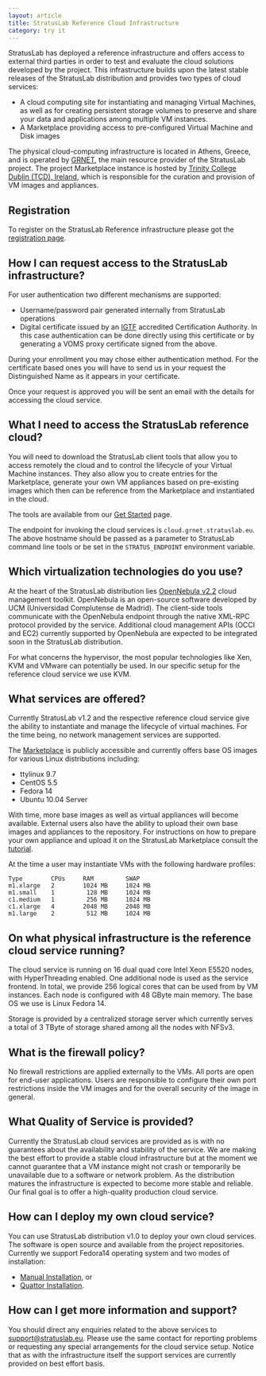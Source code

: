```yaml
---
layout: article
title: StratusLab Reference Cloud Infrastructure
category: try it
---
```


StratusLab has deployed a reference infrastructure and offers access to
external third parties in order to test and evaluate the cloud solutions
developed by the project. This infrastructure builds upon the latest stable
releases of the StratusLab distribution and provides two types of cloud
services:

* A cloud computing site for instantiating and managing Virtual Machines, as
    well as for creating persistent storage volumes to preserve and share your
    data and applications among multiple VM instances.
* A Marketplace providing access to pre-configured Virtual Machine and Disk
    images

The physical cloud-computing infrastructure is located in Athens, Greece, and
is operated by [GRNET][grnet], the main resource provider of the StratusLab
project. The project Marketplace instance is hosted by [Trinity College Dublin
(TCD), Ireland][tcd], which is responsible for the curation and provision of
VM images and appliances.

Registration
------------

To register on the StratusLab Reference infrastructure please got the 
[registration page][ref-infra-reg].

How I can request access to the StratusLab infrastructure?
----------------------------------------------------------

For user authentication two different mechanisms are supported:

* Username/password pair generated internally from StratusLab operations
* Digital certificate issued by an [IGTF][igtf] accredited Certification
    Authority. In this case authentication can be done directly using this
    certificate or by generating a VOMS proxy certificate signed from the
    above.

During your enrollment you may chose either authentication method. For the
certificate based ones you will have to send us in your request the
Distinguished Name as it appears in your certificate.

Once your request is approved you will be sent an email with the details for
accessing the cloud service.

What I need to access the StratusLab reference cloud?
-----------------------------------------------------

You will need to download the StratusLab client tools that allow you to access
remotely the cloud and to control the lifecycle of your Virtual Machine
instances. They also allow you to create entries for the Marketplace, generate
your own VM appliances based on pre-existing images which then can be
reference from the Marketplace and instantiated in the cloud.

The tools are available from our [Get Started][get-started] page.

The endpoint for invoking the cloud services is `cloud.grnet.stratuslab.eu`.
The above hostname should be passed as a parameter to StratusLab command line
tools or be set in the `STRATUS_ENDPOINT` environment variable.

Which virtualization technologies do you use?
---------------------------------------------

At the heart of the StratusLab distribution lies [OpenNebula v2.2][one] cloud
management toolkit. OpenNebula is an open-source software developed by UCM
(Universidad Complutense de Madrid). The client-side tools communicate with
the OpenNebula endpoint through the native XML-RPC protocol provided by the
service. Additional cloud management APIs (OCCI and EC2) currently supported
by OpenNebula are expected to be integrated soon in the StratusLab
distribution.

For what concerns the hypervisor, the most popular technologies like Xen, KVM
and VMware can potentially be used. In our specific setup for the reference
cloud service we use KVM.

What services are offered?
--------------------------

Currently StratusLab v1.2 and the respective reference cloud service give the
ability to instantiate and manage the lifecycle of virtual machines. For the
time being, no network management services are supported.

The [Marketplace][marketplace] is publicly accessible and currently offers
base OS images for various Linux distributions including:

* ttylinux 9.7
* CentOS 5.5
* Fedora 14
* Ubuntu 10.04 Server

With time, more base images as well as virtual appliances will become
available. External users also have the ability to upload their own base
images and appliances to the repository. For instructions on how to prepare
your own appliance and upload it on the StratusLab Marketplace consult the
[tutorial][tutorial].

At the time a user may instantiate VMs with the following hardware profiles:

    Type        CPUs     RAM         SWAP      
    m1.xlarge   2        1024 MB     1024 MB   
    m1.small    1         128 MB     1024 MB   
    c1.medium   1         256 MB     1024 MB   
    c1.xlarge   4        2048 MB     2048 MB   
    m1.large    2         512 MB     1024 MB   

On what physical infrastructure is the reference cloud service running?
-----------------------------------------------------------------------

The cloud service is running on 16 dual quad core Intel Xeon E5520 nodes, with
HyperThreading enabled. One additional node is used as the service frontend.
In total, we provide 256 logical cores that can be used from by VM instances.
Each node is configured with 48 GByte main memory. The base OS we use is Linux
Fedora 14.

Storage is provided by a centralized storage server which currently serves a
total of 3 TByte of storage shared among all the nodes with NFSv3.

What is the firewall policy?
----------------------------

No firewall restrictions are applied externally to the VMs. All ports are open
for end-user applications. Users are responsible to configure their own port
restrictions inside the VM images and for the overall security of the image in
general.

What Quality of Service is provided?
------------------------------------

Currently the StratusLab cloud services are provided as is with no guarantees
about the availability and stability of the service. We are making the best
effort to provide a stable cloud infrastructure but at the moment we cannot
guarantee that a VM instance might not crash or temporarily be unavailable due
to a software or network problem. As the distribution matures the
infrastructure is expected to become more stable and reliable. Our final goal
is to offer a high-quality production cloud service.

How can I deploy my own cloud service?
--------------------------------------

You can use StratusLab distribution v1.0 to deploy your own cloud services.
The software is open source and available from the project repositories.
Currently we support Fedora14 operating system and two modes of installation:

* [Manual Installation][manual-install], or
* [Quattor Installation][quattor-install].

How can I get more information and support?
-------------------------------------------

You should direct any enquiries related to the above services to
support@stratuslab.eu. Please use the same contact for reporting problems or
requesting any special arrangements for the cloud service setup. Notice that
as with the infrastructure itself the support services are currently provided
on best effort basis.

[grnet]: http://www.grnet.gr
[tcd]: http://www.tcd.ie 
[igtf]: http://www.igtf.net/
[get-started]: http://stratuslab.eu/doku.php/release:users
[one]: http://www.opennebula.org 
[marketplace]: https://marketplace.stratuslab.eu
[tutorial]: http://stratuslab.eu/doku.php/tutorial:usertutorial 
[manual-install]: http://stratuslab.eu/doku.php/tutorial:manualinstall
[quattor-install]: http://stratuslab.eu/doku.php/quattorinstall
[ref-infra-reg]: https://register.stratuslab.eu:8444/
